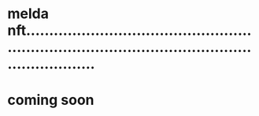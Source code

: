 # melda nft.........................................................................................................................
# coming soon
